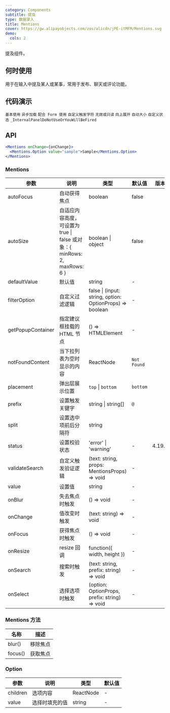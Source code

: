 ```yaml
---
category: Components
subtitle: 提及
type: 数据录入
title: Mentions
cover: https://gw.alipayobjects.com/zos/alicdn/jPE-itMFM/Mentions.svg
demo:
  cols: 2
---
```


提及组件。

## 何时使用

用于在输入中提及某人或某事，常用于发布、聊天或评论功能。

## 代码演示

<code src="./demo/basic.tsx">基本使用</code>
<code src="./demo/async.tsx">异步加载</code>
<code src="./demo/form.tsx">配合 Form 使用</code>
<code src="./demo/prefix.tsx">自定义触发字符</code>
<code src="./demo/readonly.tsx">无效或只读</code>
<code src="./demo/placement.tsx">向上展开</code>
<code src="./demo/autoSize.tsx">自动大小</code>
<code src="./demo/status.tsx">自定义状态</code>
<code src="./demo/render-panel.tsx">\_InternalPanelDoNotUseOrYouWillBeFired</code>

## API

```jsx
<Mentions onChange={onChange}>
  <Mentions.Option value="sample">Sample</Mentions.Option>
</Mentions>
```

### Mentions

| 参数              | 说明                                                                      | 类型                                                     | 默认值      | 版本   |
| ----------------- | ------------------------------------------------------------------------- | -------------------------------------------------------- | ----------- | ------ |
| autoFocus         | 自动获得焦点                                                              | boolean                                                  | false       |        |
| autoSize          | 自适应内容高度，可设置为 true \| false 或对象：{ minRows: 2, maxRows: 6 } | boolean \| object                                        | false       |        |
| defaultValue      | 默认值                                                                    | string                                                   | -           |        |
| filterOption      | 自定义过滤逻辑                                                            | false \| (input: string, option: OptionProps) => boolean | -           |        |
| getPopupContainer | 指定建议框挂载的 HTML 节点                                                | () => HTMLElement                                        | -           |        |
| notFoundContent   | 当下拉列表为空时显示的内容                                                | ReactNode                                                | `Not Found` |        |
| placement         | 弹出层展示位置                                                            | `top` \| `bottom`                                        | `bottom`    |        |
| prefix            | 设置触发关键字                                                            | string \| string\[]                                      | `@`         |        |
| split             | 设置选中项前后分隔符                                                      | string                                                   | ` `         |        |
| status            | 设置校验状态                                                              | 'error' \| 'warning'                                     | -           | 4.19.0 |
| validateSearch    | 自定义触发验证逻辑                                                        | (text: string, props: MentionsProps) => void             | -           |        |
| value             | 设置值                                                                    | string                                                   | -           |        |
| onBlur            | 失去焦点时触发                                                            | () => void                                               | -           |        |
| onChange          | 值改变时触发                                                              | (text: string) => void                                   | -           |        |
| onFocus           | 获得焦点时触发                                                            | () => void                                               | -           |        |
| onResize          | resize 回调                                                               | function({ width, height })                              | -           |        |
| onSearch          | 搜索时触发                                                                | (text: string, prefix: string) => void                   | -           |        |
| onSelect          | 选择选项时触发                                                            | (option: OptionProps, prefix: string) => void            | -           |        |

### Mentions 方法

| 名称    | 描述     |
| ------- | -------- |
| blur()  | 移除焦点 |
| focus() | 获取焦点 |

### Option

| 参数     | 说明           | 类型      | 默认值 |
| -------- | -------------- | --------- | ------ |
| children | 选项内容       | ReactNode | -      |
| value    | 选择时填充的值 | string    | -      |
